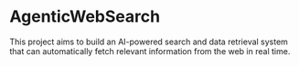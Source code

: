# AgenticWebSearch
This project aims to build an AI-powered search and data retrieval system that can automatically fetch relevant information from the web in real time.
